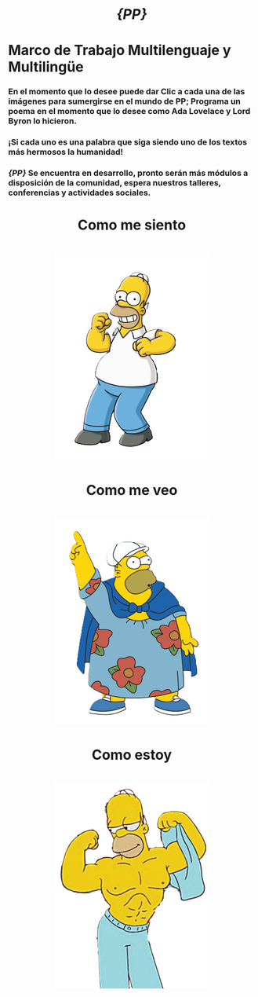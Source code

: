 <h1 align="center" ><i>{PP}</i></h1>

<h1 align="left" >Marco de Trabajo Multilenguaje y Multilingüe</h1>
<h3 align="left" >En el momento que lo desee puede dar Clic a cada una de las imágenes para sumergirse en el mundo de PP; Programa un poema en el momento que lo desee como Ada Lovelace y Lord Byron lo hicieron.</h3>
<h3 align="left" >¡Si cada uno es una palabra que siga siendo uno de los textos más hermosos la humanidad!</h3>
<h3 align="left" ><i>{PP}</i> Se encuentra en desarrollo, pronto serán más módulos a disposición de la comunidad, espera nuestros talleres, conferencias y actividades sociales.</h3>

<h1 align="center" >Como me siento</h1>

<h1 align="center" >
<a href="https://github.com/JeanPCarrilloG/JeanPCarrilloG.github.io/blob/main/Vistas/Inicio.js"  ><img src="https://raw.githubusercontent.com/ProgramaUnPoema/ProgramaUnPoema/main/ICONOS/Como%20Estoy.png"/></a>
</h1>

<h1 align="center" >Como me veo</h1>

<h1 align="center" >
<a href="https://github.com/JeanPCarrilloG/JeanPCarrilloG.github.io/blob/main/index.html"  ><img src="https://raw.githubusercontent.com/ProgramaUnPoema/ProgramaUnPoema/main/ICONOS/Como%20Me%20Siento.png"/></a>
</h1>

<h1 align="center" >Como estoy</h1>

<h1 align="center" >
<a href="https://jeanpcarrillog.github.io/"  ><img src="https://raw.githubusercontent.com/ProgramaUnPoema/ProgramaUnPoema/main/ICONOS/Como%20Me%20Veo.png"/></a>
</h1>

<!--
**ProgramaUnPoema/ProgramaUnPoema** is a ✨ _special_ ✨ repository because its `README.md` (this file) appears on your GitHub profile.

Here are some ideas to get you started:

- 🔭 I’m currently working on ...
- 🌱 I’m currently learning ...
- 👯 I’m looking to collaborate on ...
- 🤔 I’m looking for help with ...
- 💬 Ask me about ...
- 📫 How to reach me: ...
- 😄 Pronouns: ...
- ⚡ Fun fact: ...
-->
